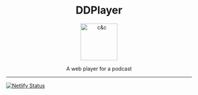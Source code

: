<div align="center">
<h1>DDPlayer</h1>

<a href="https://ddplayer.netlify.app/">
<img height="100" width="auto" alt="c&c" src="https://ddplayer.netlify.app/preview.png" />
</a>
<br/>
<p>A web player for a podcast</p>

</div>

<hr />

[![Netlify Status](https://api.netlify.com/api/v1/badges/1fa34e28-9213-4fd6-aba4-5cbec7f0fd03/deploy-status)](https://app.netlify.com/sites/ddplayer/deploys)
